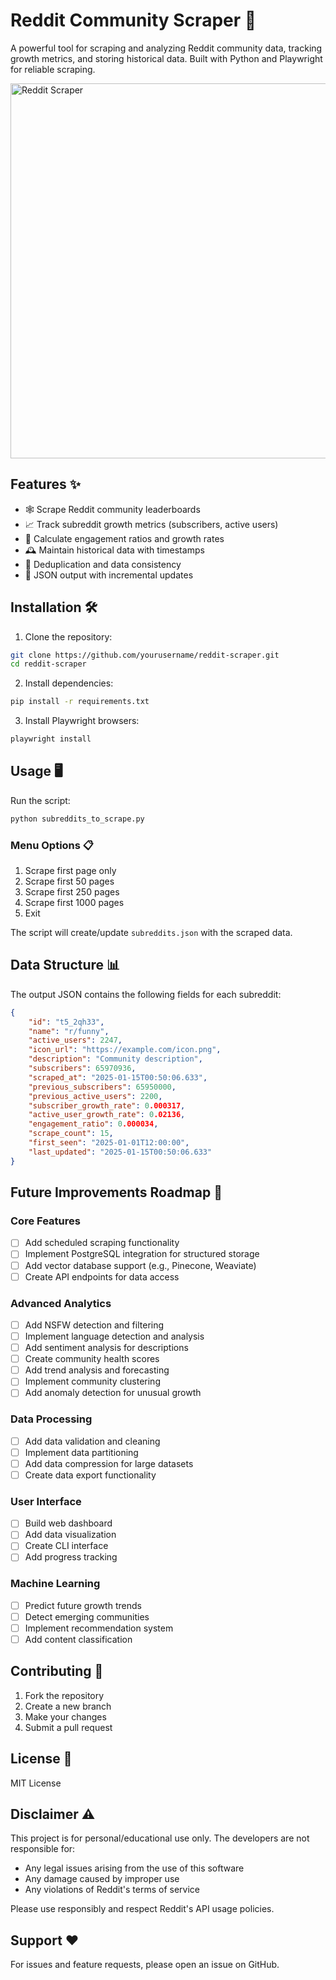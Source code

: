 # Reddit Community Scraper 🚀

A powerful tool for scraping and analyzing Reddit community data, tracking growth metrics, and storing historical data. Built with Python and Playwright for reliable scraping.

<img src="https://i.imgur.com/gXEpgC3.png" alt="Reddit Scraper" width="600">

## Features ✨

- 🕸️ Scrape Reddit community leaderboards
- 📈 Track subreddit growth metrics (subscribers, active users)
- 🧮 Calculate engagement ratios and growth rates
- 🕰️ Maintain historical data with timestamps
- 🔄 Deduplication and data consistency
- 📁 JSON output with incremental updates

## Installation 🛠️

1. Clone the repository:
```bash
git clone https://github.com/yourusername/reddit-scraper.git
cd reddit-scraper
```

2. Install dependencies:
```bash
pip install -r requirements.txt
```

3. Install Playwright browsers:
```bash
playwright install
```

## Usage 🖥️

Run the script:
```bash
python subreddits_to_scrape.py
```

### Menu Options 📋

1. Scrape first page only
2. Scrape first 50 pages
3. Scrape first 250 pages
4. Scrape first 1000 pages
5. Exit

The script will create/update `subreddits.json` with the scraped data.

## Data Structure 📊

The output JSON contains the following fields for each subreddit:

```json
{
    "id": "t5_2qh33",
    "name": "r/funny",
    "active_users": 2247,
    "icon_url": "https://example.com/icon.png",
    "description": "Community description",
    "subscribers": 65970936,
    "scraped_at": "2025-01-15T00:50:06.633",
    "previous_subscribers": 65950000,
    "previous_active_users": 2200,
    "subscriber_growth_rate": 0.000317,
    "active_user_growth_rate": 0.02136,
    "engagement_ratio": 0.000034,
    "scrape_count": 15,
    "first_seen": "2025-01-01T12:00:00",
    "last_updated": "2025-01-15T00:50:06.633"
}
```

## Future Improvements Roadmap 🚧

### Core Features
- [ ] Add scheduled scraping functionality
- [ ] Implement PostgreSQL integration for structured storage
- [ ] Add vector database support (e.g., Pinecone, Weaviate)
- [ ] Create API endpoints for data access

### Advanced Analytics
- [ ] Add NSFW detection and filtering
- [ ] Implement language detection and analysis
- [ ] Add sentiment analysis for descriptions
- [ ] Create community health scores
- [ ] Add trend analysis and forecasting
- [ ] Implement community clustering
- [ ] Add anomaly detection for unusual growth

### Data Processing
- [ ] Add data validation and cleaning
- [ ] Implement data partitioning
- [ ] Add data compression for large datasets
- [ ] Create data export functionality

### User Interface
- [ ] Build web dashboard
- [ ] Add data visualization
- [ ] Create CLI interface
- [ ] Add progress tracking

### Machine Learning
- [ ] Predict future growth trends
- [ ] Detect emerging communities
- [ ] Implement recommendation system
- [ ] Add content classification

## Contributing 🤝

1. Fork the repository
2. Create a new branch
3. Make your changes
4. Submit a pull request

## License 📄

MIT License

## Disclaimer ⚠️

This project is for personal/educational use only. The developers are not responsible for:
- Any legal issues arising from the use of this software
- Any damage caused by improper use
- Any violations of Reddit's terms of service

Please use responsibly and respect Reddit's API usage policies.

## Support ❤️

For issues and feature requests, please open an issue on GitHub.
